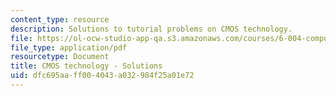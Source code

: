 ```yaml
---
content_type: resource
description: Solutions to tutorial problems on CMOS technology.
file: https://ol-ocw-studio-app-qa.s3.amazonaws.com/courses/6-004-computation-structures-spring-2009/dfc695aaff004043a032984f25a01e72_MIT6_004s09_tutor03_sol.pdf
file_type: application/pdf
resourcetype: Document
title: CMOS technology - Solutions
uid: dfc695aa-ff00-4043-a032-984f25a01e72
---
```

